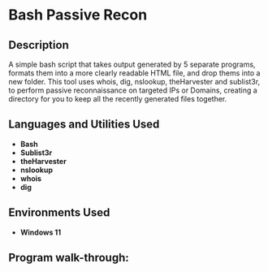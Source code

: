 <h1>Bash Passive Recon</h1>

<h2>Description</h2>
A simple bash script that takes output generated by 5 separate programs, formats them into a more clearly readable HTML file, and drop thems into a new folder.
This tool uses whois, dig, nslookup, theHarvester and sublist3r, to perform passive reconnaissance on targeted IPs or Domains, creating a directory for you
to keep all the recently generated files together.
<br />


<h2>Languages and Utilities Used</h2>

- <b>Bash</b> 
- <b>Sublist3r</b>
- <b>theHarvester</b>
- <b>nslookup</b>
- <b>whois</b>
- <b>dig</b>

<h2>Environments Used </h2>

- <b>Windows 11</b>

<h2>Program walk-through:</h2>

<p align="center">

<br />

</p>

<!--
 ```diff
- text in red
+ text in green
! text in orange
# text in gray
@@ text in purple (and bold)@@
```
--!>
